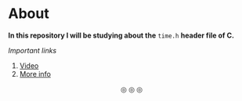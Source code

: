 # About

**In this repository I will be studying about the** `time.h` **header file of C.**

_Important links_

1. [Video](https://www.youtube.com/watch?v=Qoed2uBwF_o)
2. [More info](https://iq.opengenus.org/time-h-in-c/)

<p align="center">
&#9678; &#9678; &#9678;
</p>
